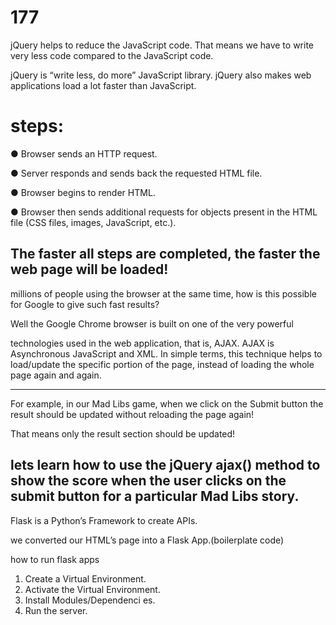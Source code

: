 # 177



jQuery helps to
reduce the JavaScript code.
That means we have to
write very less code
compared to the JavaScript
code.



jQuery is “write less, do more”
JavaScript library.
jQuery also makes web applications
load a lot faster than JavaScript.


steps:
======
● Browser sends an HTTP
request.

● Server responds and sends
back the requested HTML file.

● Browser begins to render
HTML.

● Browser then sends additional
requests for objects present in
the HTML file (CSS files,
images, JavaScript, etc.).

The faster all steps are completed, the
faster the web page will be loaded!
------------------------------------------------------------------------------------------
millions of people using the
browser at the same time, how is this
possible for Google to give such fast
results?

Well the Google Chrome browser is
built on one of the very powerful

technologies used in the web
application, that is, AJAX.
AJAX is Asynchronous JavaScript and
XML.
In simple terms, this technique helps
to load/update the specific portion of
the page, instead of loading the whole
page again and again.


______________________________________________________________________________________________________

For example, in our Mad Libs game,
when we click on the Submit button
the result should be updated without
reloading the page again!

That means only the result section
should be updated!

lets learn
how to use the jQuery ajax() method to
show the score when the user clicks
on the submit button for a particular
Mad Libs story.
--------------------------------------------------------------------------------------
Flask is a Python’s
Framework to create APIs.


we converted
our HTML’s page into a Flask App.(boilerplate code)

how to run flask apps
1. Create a Virtual
Environment.
2. Activate the Virtual
Environment.
3. Install
Modules/Dependenci
es.
4. Run the server.


